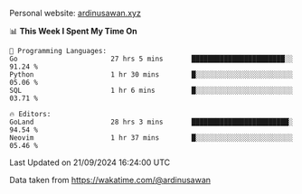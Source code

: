 Personal website: [ardinusawan.xyz](https://ardinusawan.xyz)

<!--START_SECTION:waka-->
📊 **This Week I Spent My Time On** 

```text
💬 Programming Languages: 
Go                       27 hrs 5 mins       ███████████████████████░░   91.24 % 
Python                   1 hr 30 mins        █░░░░░░░░░░░░░░░░░░░░░░░░   05.06 % 
SQL                      1 hr 6 mins         █░░░░░░░░░░░░░░░░░░░░░░░░   03.71 % 

🔥 Editors: 
GoLand                   28 hrs 3 mins       ████████████████████████░   94.54 % 
Neovim                   1 hr 37 mins        █░░░░░░░░░░░░░░░░░░░░░░░░   05.46 % 
```


 Last Updated on 21/09/2024 16:24:00 UTC
<!--END_SECTION:waka-->
Data taken from https://wakatime.com/@ardinusawan
